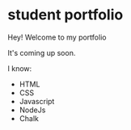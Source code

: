 # student portfolio

Hey! Welcome to my portfolio

It's coming up soon.

I know:

- HTML
- CSS
- Javascript
- NodeJs
- Chalk